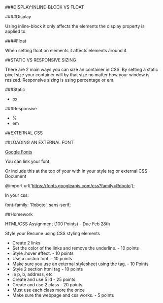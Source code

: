 ###DISPLAY:INLINE-BLOCK VS FLOAT

####Display

Using inline-block it only affects the elements the display property is applied to.

####Float

When setting float on elements it affects elements around it.
 
##STATIC VS RESPONSIVE SIZING

There are 2 main ways you can size an container in CSS. By setting a static pixel size your container will by that size no matter how your window is resized. Responsive sizing is using percentage or em.

###Static
* px

###Responsive
* %
* em

##EXTERNAL CSS

<link rel="stylesheet" type="text/css" href="mystyle.css">


##LOADING AN EXTERNAL FONT

[Google Fonts](https://fonts.google.com/)

You can link your font

<link href="https://fonts.googleapis.com/css?family=Roboto" rel="stylesheet">

Or include this at the top of your with in your style tag or external CSS Document

@import url('https://fonts.googleapis.com/css?family=Roboto');

In your css:

font-family: 'Roboto', sans-serif;

 
 ##Homework
 
HTML/CSS Assignment (100 Points) - Due Feb 28th

Style your Resume using CSS styling elements
* Create 2 links
 * Set the color of the links and remove the underline. - 10 points
 * Style :hover effect. - 10 points
* Use a custon font. - 10 points
* Make sure you use an external stylesheet using the <link> tag. - 10 Points
* Style 2 section html tag - 10 points
 * ie p, b, address, etc
* Create and use 5 id - 25 points
* Create and use 2 class - 20 points
 * Must use each class more the once
* Make sure the webpage and css works. - 5 points

